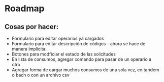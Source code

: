 # Roadmap
## Cosas por hacer:
- Formulario para editar operarios ya cargados
- Formulario para editar descripción de códigos - ahora se hace de manera implicita.
- Botones para modficiar el estado de las solicitudes
- En lista de consumos, agregar comando para pasar de un operario a otro
- Agregar forma de cargar muchos consumos de una sola vez, en tandem o bach o con un archivo csv